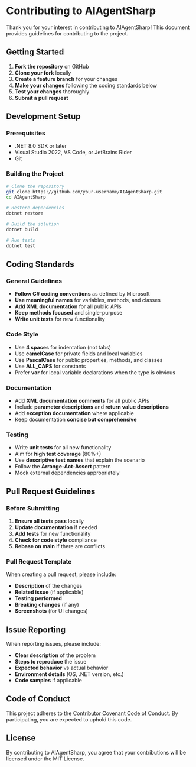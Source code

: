 # Contributing to AIAgentSharp

Thank you for your interest in contributing to AIAgentSharp! This document provides guidelines for contributing to the project.

## Getting Started

1. **Fork the repository** on GitHub
2. **Clone your fork** locally
3. **Create a feature branch** for your changes
4. **Make your changes** following the coding standards below
5. **Test your changes** thoroughly
6. **Submit a pull request**

## Development Setup

### Prerequisites

- .NET 8.0 SDK or later
- Visual Studio 2022, VS Code, or JetBrains Rider
- Git

### Building the Project

```bash
# Clone the repository
git clone https://github.com/your-username/AIAgentSharp.git
cd AIAgentSharp

# Restore dependencies
dotnet restore

# Build the solution
dotnet build

# Run tests
dotnet test
```

## Coding Standards

### General Guidelines

- **Follow C# coding conventions** as defined by Microsoft
- **Use meaningful names** for variables, methods, and classes
- **Add XML documentation** for all public APIs
- **Keep methods focused** and single-purpose
- **Write unit tests** for new functionality

### Code Style

- Use **4 spaces** for indentation (not tabs)
- Use **camelCase** for private fields and local variables
- Use **PascalCase** for public properties, methods, and classes
- Use **ALL_CAPS** for constants
- Prefer **var** for local variable declarations when the type is obvious

### Documentation

- Add **XML documentation comments** for all public APIs
- Include **parameter descriptions** and **return value descriptions**
- Add **exception documentation** where applicable
- Keep documentation **concise but comprehensive**

### Testing

- Write **unit tests** for all new functionality
- Aim for **high test coverage** (80%+)
- Use **descriptive test names** that explain the scenario
- Follow the **Arrange-Act-Assert** pattern
- Mock external dependencies appropriately

## Pull Request Guidelines

### Before Submitting

1. **Ensure all tests pass** locally
2. **Update documentation** if needed
3. **Add tests** for new functionality
4. **Check for code style** compliance
5. **Rebase on main** if there are conflicts

### Pull Request Template

When creating a pull request, please include:

- **Description** of the changes
- **Related issue** (if applicable)
- **Testing performed**
- **Breaking changes** (if any)
- **Screenshots** (for UI changes)

## Issue Reporting

When reporting issues, please include:

- **Clear description** of the problem
- **Steps to reproduce** the issue
- **Expected behavior** vs actual behavior
- **Environment details** (OS, .NET version, etc.)
- **Code samples** if applicable

## Code of Conduct

This project adheres to the [Contributor Covenant Code of Conduct](CODE_OF_CONDUCT.md). By participating, you are expected to uphold this code.

## License

By contributing to AIAgentSharp, you agree that your contributions will be licensed under the MIT License.
